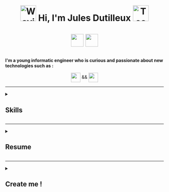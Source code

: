 # <p align="center"> <img src="https://raw.githubusercontent.com/Tarikul-Islam-Anik/Animated-Fluent-Emojis/master/Emojis/Hand%20gestures/Waving%20Hand.png" alt="Waving Hand" width="50" height="50" /> Hi, I'm Jules Dutilleux <img src="https://raw.githubusercontent.com/Tarikul-Islam-Anik/Animated-Fluent-Emojis/master/Emojis/People%20with%20professions/Technologist%20Light%20Skin%20Tone.png" alt="Technologist Light Skin Tone" width="50" height="50" /> <br/><br/> <a href='mailto:julesdevpro@gmail.com'><img src="https://img.shields.io/badge/Gmail-D14836?style=flat&logo=gmail&logoColor=white" height="40"/></a>  <a href="https://www.linkedin.com/in/julesdutilleux/"><img src="https://img.shields.io/badge/linkedin-%230077B5.svg?&style=flat&logo=linkedin&logoColor=white" height="40"/></a> </p>

**I'm a young informatic engineer who is curious and passionate about new technologies such as :**
<p align="center"> <img align="center" src="https://img.shields.io/badge/_AI_-Computer_Vision_--_Neuronal_Systems-F24E1E?style=flat-square&labelColor=008744&color=0057e7" height="30" /> && <img align="center" src="https://img.shields.io/badge/Embedded_Systems-Robotic_--_Biomimetism_--_Mobile_--_IoT-F24E1E?style=flat-square&labelColor=d62d20&color=ffa700" height="30" /> </p>

[comment]: # (Badges in google colors)

---

<details>
  <summary><H2>Skills</H2></summary>

<!-- Logos solution
<p align="center">
  <img src="https://skillicons.dev/icons?i=git,kubernetes,docker,c,vim" />
</p>
-->

- ### Design :
  <img align="left" src="https://img.shields.io/badge/SolidWorks-D32D27?style=flat&logo=dassaultsystemes&logoColor=white&logoSize=auto" title="Solidworks" height="30"/>
  <img align="left" src="https://img.shields.io/badge/Fusion360-ED6B21?style=flat&logo=freecad&logoColor=white&logoSize=auto" title="Autodesk Fusion360" height="30" />
  <img align="left" src="https://img.shields.io/badge/Figma-F24E1E?style=flat&logo=figma&logoColor=white&logoSize=auto" title="Figma" height="30"/>
  <br/><br/>
- ### Programming Languages :
  <img align="left" src="https://img.shields.io/badge/Python-3776AB?style=flat&logo=python&logoColor=white&logoSize=auto" title="Python 3" height="30"/>
  <img align="left" src="https://img.shields.io/badge/C++-00599C?style=flat&logo=cplusplus&logoColor=white&logoSize=auto" title="C++" height="30"/>
  <img align="left" src="https://img.shields.io/badge/C%23_.NET-512BD4?style=flat" title="C# & .NET" height="30" />
  <img align="left" src="https://img.shields.io/badge/SQL_&_NoSQL-c1558b?style=flat" title="SQL & NoSQL" height="30"/>
  <img align="left" src="https://img.shields.io/badge/LaTeX-98CA3F?style=flat" title="LaTeX" height="30"/>
  <br/><br/>
- ### Robotic :
  <img align="left" src="https://img.shields.io/badge/ROS_2-22314E?style=flat&logo=ros&logoColor=white&logoSize=auto" title="ROS 2" height="30"/>
  <img align="left" src="https://img.shields.io/badge/Universal_Robots-9ED5FF?style=flat&logo=ur&logoColor=white&logoSize=auto" title="Universal Robots" height="30"/>
  <img align="left" src="https://img.shields.io/badge/Staübli-B5B5B6?style=flat&logo=staubli&logoColor=white&logoSize=auto" title="Staübli" height="30"/>
  <img align="left" src="https://img.shields.io/badge/TIA_Portal-009999?style=flat&logo=siemens&logoColor=white&logoSize=auto" title="Siemens TIA Portal" height="30"/>
  <br/><br/>
- ### Environments :
  <img align="left" src="https://img.shields.io/badge/Azure-0089D6?style=flat" title="Microsoft Azure" height="30"/>
  <img align="left" src="https://img.shields.io/badge/Ubuntu-009999?style=flat&logo=linux&logoColor=white&logoSize=auto" title="Linux Ubuntu" height="30"/>
  <img align="left" src="https://img.shields.io/badge/VisualStudio-9933CC?style=flat" title="Visual Studio" height="30"/>
  <img align="left" src="https://img.shields.io/badge/VS_Code-0D96F6?style=flat" title="Visual Studio Code" height="30"/>
  <img align="left" src="https://img.shields.io/badge/Arduino-00878F?style=flat&logo=arduino&logoColor=white&logoSize=auto" title="Arduino" height="30"/>
  <br/><br/>
- ### Management :
  <img align="left" src="https://img.shields.io/badge/Agile-ffc273?style=flat" title="Agile Management" height="30"/>
  <img align="left" src="https://img.shields.io/badge/SCRUM-c1558b?style=flat" title="SCRUM meeting" height="30"/>
  <img align="left" src="https://img.shields.io/badge/GANTT-8a49a1?style=flat" title="GANTT Schedule" height="30"/>
  <img align="left" src="https://img.shields.io/badge/Git-F05032?style=flat&logo=git&logoColor=white&logoSize=auto" title="Git" height="30"/>
  <br/><br/>
- ### Languages :
  <img align="left" src="https://img.shields.io/badge/French-C2-8a49a1?style=flat&labelColor=E1000F&color=000091" title="French level" height="30"/>
  <img align="left" src="https://img.shields.io/badge/English-B1-8a49a1?style=flat&labelColor=C8102E&color=012169" title="English level" height="30"/>
  <img align="left" src="https://img.shields.io/badge/Spanish-A2-8a49a1?style=flat&labelColor=AD1519&color=FABD00" title="Spanish level" height="30"/>
  <br/><br/>

</details>

---

<details>
  <summary><H2>Resume</H2></summary>

### Projects

[comment]: # (logo solution : <img align="right" src="https://skillicons.dev/icons?i=cs,dotnet,,aws,figma,postman,visualstudio&theme=light" title="C# - .NET -  - AWS - Figma - Postman - VisualStudio" />)

<img align="right" src="https://img.shields.io/badge/Fusion360-ED6B21?style=flat&logo=freecad&logoColor=white&logoSize=auto" title="Autodesk Fusion360" height="22" />
<img align="right" src="https://img.shields.io/badge/ROS_2-22314E?style=flat&logo=ros&logoColor=white&logoSize=auto" title="ROS 2" height="22"/>

- **AI-Supervised Robotic Sorting System :**\
📆 2024 `Team project`
  <img align="right" src="https://img.shields.io/badge/Python-3776AB?style=flat&logo=python&logoColor=white&logoSize=auto" title="Python 3" height="22"/>
  <img align="right" src="https://img.shields.io/badge/Pytorch-EE4C2C?style=flat&logo=pytorch&logoColor=white&logoSize=auto" title="Pytorch" height="22"/>
  - Video processing and visual recognition system using **Deep Learning**
  - Remote control of a **TurtleBot**, manually and/or automatically, via area mapping
  - Simulation of a **robotic arm controlled** remotely for **”pick and place”** operations
  - Integration of all project components to deliver an **AI-supervised robotic system** for automated object sorting in a predeﬁned area
  <br/><br/>

<img align="right" src="https://img.shields.io/badge/Fusion360-ED6B21?style=flat&logo=freecad&logoColor=white&logoSize=auto" title="Autodesk Fusion360" height="22" />
<img align="right" src="https://img.shields.io/badge/Arduino-00878F?style=flat&logo=arduino&logoColor=white&logoSize=auto" title="Arduino" height="22"/>
<img align="right" src="https://img.shields.io/badge/LoRaWAN-0194E2?style=flat&logo=lorawan&logoColor=white&logoSize=auto" title="LoRaWAN" height="22"/>

- **Home Station :**\
  📆 2023 `Team project`
  <img align="right" src="https://img.shields.io/badge/Python-3776AB?style=flat&logo=python&logoColor=white&logoSize=auto" title="Python 3" height="22"/>
  <img align="right" src="https://img.shields.io/badge/Flask-000000?style=flat&logo=flask&logoColor=white&logoSize=auto" title="Flask" height="22"/>
  <img align="right" src="https://img.shields.io/badge/Qt-41CD52?style=flat&logo=qt&logoColor=white&logoSize=auto" title="Qt" height="22"/>
  <img align="right" src="https://img.shields.io/badge/SQLite-003B57?style=flat&logo=sqlite&logoColor=white&logoSize=auto" title="SQLite" height="22"/>
  -  Design and creation of a **connected weather station** tailored for households, equipped with multiple sensors and modules
  -  Encoding and decoding data frames transmitted by the station using the **LoRaWAN** protocol
  -  Development of a **client software** displaying real-time weather data and enabling the addition and control of other home **automation modules**
  <br/><br/>

<img align="right" src="https://img.shields.io/badge/Fusion360-ED6B21?style=flat&logo=freecad&logoColor=white&logoSize=auto" title="Autodesk Fusion360" height="22" />
<img align="right" src="https://img.shields.io/badge/Arduino-00878F?style=flat&logo=arduino&logoColor=white&logoSize=auto" title="Arduino" height="22"/>
<img align="right" src="https://img.shields.io/badge/Scrum-0194E2?style=flat&logo=scrum&logoColor=white&logoSize=auto" title="Scrum" height="22"/>

- **Robotic Delivery System :**\
  📆 2022 `Team project`
  <img align="right" src="https://img.shields.io/badge/Python-3776AB?style=flat&logo=python&logoColor=white&logoSize=auto" title="Python 3" height="22"/>
  <img align="right" src="https://img.shields.io/badge/Flask-000000?style=flat&logo=flask&logoColor=white&logoSize=auto" title="Flask" height="22"/>
  <img align="right" src="https://img.shields.io/badge/SQLite-003B57?style=flat&logo=sqlite&logoColor=white&logoSize=auto" title="SQLite" height="22"/>
  -  Design and fabrication of a **mobile robot** remotely controllable
  -  Creation of a client software for registering packages and distributing them in the **robotic ﬂeet** using a ”FIFO” system
  -  Development of a **supervisor server** for collecting package data, calculating optimal paths based on ﬂeet layout, and sending commands to available robots
  <br/><br/>

<img align="right" src="https://img.shields.io/badge/Python-3776AB?style=flat&logo=python&logoColor=white&logoSize=auto" title="Python 3" height="22"/>
<img align="right" src="https://img.shields.io/badge/OpenCV-5C3EE8?style=flat&logo=opencv&logoColor=white&logoSize=auto" title="OpenCV" height="22"/>

- **Robotic ”Mirror” Arm :**\
  📆 2022 `Individual project`
  <img align="right" src="https://img.shields.io/badge/Arduino-00878F?style=flat&logo=arduino&logoColor=white&logoSize=auto" title="Arduino" height="22"/>
  <img align="right" src="https://img.shields.io/badge/TCP/UDP-A435F0?style=flat&logo=network&logoColor=white&logoSize=auto" title="Networking" height="22"/>
  -  Design and implementation of a **robotic arm remotely controlled** via UDP frame reception
  -  Video processing and **real-time visual recognition system** for sending UDP commands
  -  Integration of both parts to reﬂect the **hand’s position** on a remote robotic arm and perform other **ﬁnger-based actions**
  <br/><br/>

### Experiences

<img align="right" src="https://img.shields.io/badge/C%23_.NET-512BD4?style=flat" title="C# & .NET" height="22" />
<img align="right" src="https://img.shields.io/badge/APIs_REST-ffc273?style=flat" title="APIs REST" height="22"/>
<img align="right" src="https://img.shields.io/badge/SQL_&_NoSQL-c1558b?style=flat" title="SQL & NoSQL" height="22"/>
<img align="right" src="https://img.shields.io/badge/Azure-0089D6?style=flat" title="Microsoft Azure" height="22"/>

- **IT Engineer (Apprenticeship & Fixed-Term Contract)**\
  <img align="right" src="https://img.shields.io/badge/AWS-FF9900?style=flat" title="Amazon Web Service" height="22"/>
  <img align="right" src="https://img.shields.io/badge/Figma-F24E1E?style=flat&logo=figma&logoColor=white&logoSize=auto" title="Figma" height="22"/>
  <img align="right" src="https://img.shields.io/badge/Postman-FF6C37?style=flat&logo=postman&logoColor=white&logoSize=auto" title="Postman" height="22"/>
  <img align="right" src="https://img.shields.io/badge/Visual_Studio-5C2D91?style=flat" title="Visual Studio" height="22"/>
  📆 Nov. 2022 - Dec. 2024\
  📍 **CTAC-TEC Flipr** - Perpignan, France
  -  Maintenance and **evolution of Flipr’s backend** and its **Azure** environment (REST APIs, Webjobs, Databases).
  -  Managing the evolution of the **Flipr mobile application** and **international teams** handling its IOS and Android development.
  -  Participation in the development and integration of AnalysR V3 and Flipr Connect within Flipr’s ecosystem.
  -  Design, development, and integration of FliprAI, an **AI-powered solution** for pool and environment analysis, generating treatment recommendations, and enabling user interaction.
  <br/><br/>

<img align="right" src="https://img.shields.io/badge/Lychee_Slicer-e56969?style=flat&logo=lychee&logoColor=white&logoSize=auto" title="Lychee Slicer" height="22" />

- **Versatile Employee – Maker (Apprenticeship)**\
  <img align="right" src="https://img.shields.io/badge/Arduino-00878F?style=flat&logo=arduino&logoColor=white&logoSize=auto" title="Arduino" height="22"/>
  <img align="right" src="https://img.shields.io/badge/Fusion360-ED6B21?style=flat&logo=freecad&logoColor=white&logoSize=auto" title="Autodesk Fusion360" height="22" />
  📆 Dec. 2021 - Sep. 2022\
  📍 **FunRoom Escape Games** - Pau, France
  -  Maintenance, design, and implementation of **mechatronic mechanisms** for escape rooms or speciﬁc business requests
  -  Client reception, game room management, and payment handling (Game Master)
  <br/><br/>
  
### Education

- 📖 **Master’s Degree in Networks, IoT, and Robotics (Distinction)**\
📆 2022 – 2024\
📍 **IMERIR - CNAM** - Perpignan, France

- 📖 **Bachelor’s Degree in Computer Science, Robotics Specialty (Distinction)**\
📆 2021 – 2022\
📍 **IMERIR - CNAM** - Perpignan, France

- 📖 **CPGE TSI (Industrial Sciences and Technologies)**\
📆 2021 – 2022\
📍 **Lycée Jean-Baptiste Dumas** - Alès, France

- 📖 **High School Diploma: STI2D (Industrial Sciences and Sustainable Development) (Distinction)**\
📆 2019 – 2021\
📍 **Lycée Dhuoda** - Nîmes, France
  
</details>

---

<details>
  <summary><H2>Create me !</H2></summary>

**Python Program**
```python
# Let's define the Computer Engineer class
class ComputerEngineer:
    def __init__(self, name, nationality, soft_skills, hard_skills, hobbies):
        self.name = name
        self.nationality = nationality
        self.soft_skills = soft_skills
        self.hard_skills = hard_skills
        self.hobbies = hobbies
        self.trained = False
    
    def __str__(self):
        return f"{self.name} created, it's a {self.nationality} engineer with {', '.join(self.soft_skills)} soft skills."

    def train(self, dataset="life"):
        print(f"Training {self.name} on {dataset} dataset...")
        self.trained = True
        print("✔️ Model converged. Accuracy: 99.9% on {', '.join(self.hard_skills)}")

    def deploy(self):
        if self.trained:
            print(f"🚀 Deploying {self.name} into production...")
        else:
            print("⚠️ Model not trained.")

# Initialize the engineer
jules = ComputerEngineer(
    name="Jules Dutilleux",
    nationality="French 🇫🇷 (oui oui baguette 🥖)",
    soft_skills=["curiosity", "analysis", "adaptation"],
    hard_skills=["Programming", "Robotic", "Management"],
    hobbies={
              "Sports": ["Rugby", "Snowboarding", "Wingsurﬁng"],
              "Music": ["Drumming", "Music Production",
              "Games": ["Escape games", "video games", "board games"]
            }
)

# Train the engineer
jules.train()

# Ask if the user wants to deploy it or not
answer = input("\n--------------\nDo you want to deploy it in production ? 🚀 (yes/no): ").lower()
jules.deploy() if answer = 'yes'
```

**Console Output**
```console
Jules Dutilleux created, it's a French engineer with curiosity, analysis, adaptation soft skills.
Training Jules Dutilleux on life dataset...
✔️ Model converged. Accuracy: 99.9% on Programming, Robotic, Management

--------------
Do you want to deploy it in production ? 🚀 (yes/no): |
```

</details>

<!--
## 📊 GitHub Stats:
![](https://github-readme-stats.vercel.app/api?username=JulesTestCode&theme=ambient_gradient&hide_border=true&include_all_commits=false&count_private=false)<br/>
![](https://nirzak-streak-stats.vercel.app/?user=JulesTestCode&theme=ambient_gradient&hide_border=true)<br/>
![](https://github-readme-stats.vercel.app/api/top-langs/?username=JulesTestCode&theme=ambient_gradient&hide_border=true&include_all_commits=false&count_private=false&layout=compact)

## ✍️ Random Dev Quote
![](https://quotes-github-readme.vercel.app/api?type=vetical&theme=tokyonight)

## 🌐 Profile Views:
![](https://komarev.com/ghpvc/?username=JuleqTestCode&color=brightgreen&style=plastic&abbreviated=true&base=50&label=Profile+Views)
-->


[comment]: # (github repo for the counter view : https://github.com/antonkomarev/github-profile-views-counter)
[comment]: # (github repo for the Code and Syntax highlight : https://github.com/adam-p/markdown-here/wiki/markdown-cheatsheet#code-and-syntax-highlighting)
[comment]: # (github repo for animated emojis : https://github.com/Tarikul-Islam-Anik/Animated-Fluent-Emojis)
[comment]: # (github repo for badges : https://shields.io/badges & https://github.com/alexandresanlim/Badges4-README.md-Profile)
